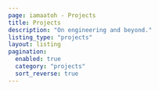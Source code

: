 ```yaml
---
page: iamaatoh - Projects
title: Projects
description: "On engineering and beyond."
listing_type: "projects"
layout: listing
pagination:
  enabled: true
  category: "projects"
  sort_reverse: true
---
```


